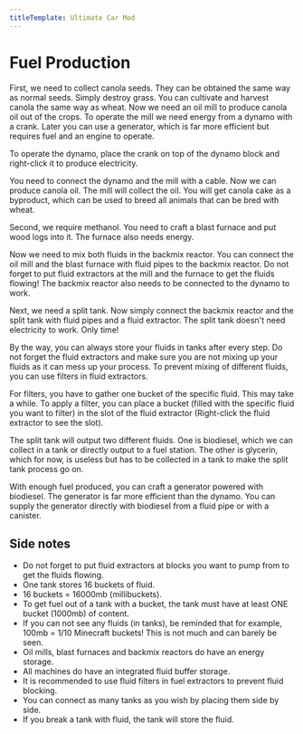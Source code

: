 ```yaml
---
titleTemplate: Ultimate Car Mod
---
```


# Fuel Production

First, we need to collect canola seeds.
They can be obtained the same way as normal seeds. Simply destroy grass.
You can cultivate and harvest canola the same way as wheat.
Now we need an oil mill to produce canola oil out of the crops.
To operate the mill we need energy from a dynamo with a crank.
Later you can use a generator, which is far more efficient but requires fuel and an engine to operate.

To operate the dynamo, place the crank on top of the dynamo block and right-click it to produce electricity.


You need to connect the dynamo and the mill with a cable.
Now we can produce canola oil. The mill will collect the oil.
You will get canola cake as a byproduct, which can be used to breed all animals that can be bred with wheat.


Second, we require methanol.
You need to craft a blast furnace and put wood logs into it.
The furnace also needs energy.


Now we need to mix both fluids in the backmix reactor. You can connect the oil mill and the blast furnace with fluid pipes to the backmix reactor.
Do not forget to put fluid extractors at the mill and the furnace to get the fluids flowing!
The backmix reactor also needs to be connected to the dynamo to work.


Next, we need a split tank.
Now simply connect the backmix reactor and the split tank with fluid pipes and a fluid extractor.
The split tank doesn't need electricity to work.
Only time!


By the way, you can always store your fluids in tanks after every step.
Do not forget the fluid extractors and make sure you are not mixing up your fluids as it can mess up your process.
To prevent mixing of different fluids, you can use filters in fluid extractors.


For filters, you have to gather one bucket of the specific fluid.
This may take a while.
To apply a filter, you can place a bucket (filled with the specific fluid you want to filter) in the slot of the fluid extractor (Right-click the fluid extractor to see the slot).


The split tank will output two different fluids.
One is biodiesel, which we can collect in a tank or directly output to a fuel station.
The other is glycerin, which for now, is useless but has to be collected in a tank to make the split tank process go on.


With enough fuel produced, you can craft a generator powered with biodiesel.
The generator is far more efficient than the dynamo.
You can supply the generator directly with biodiesel from a fluid pipe or with a canister.

## Side notes

- Do not forget to put fluid extractors at blocks you want to pump from to get the fluids flowing.
- One tank stores 16 buckets of fluid.
- 16 buckets = 16000mb (millibuckets).
- To get fuel out of a tank with a bucket, the tank must have at least ONE bucket (1000mb) of content.
- If you can not see any fluids (in tanks), be reminded that for example, 100mb = 1/10 Minecraft buckets! This is not much and can barely be seen.
- Oil mills, blast furnaces and backmix reactors do have an energy storage.
- All machines do have an integrated fluid buffer storage.
- It is recommended to use fluid filters in fuel extractors to prevent fluid blocking.
- You can connect as many tanks as you wish by placing them side by side.
- If you break a tank with fluid, the tank will store the fluid.
